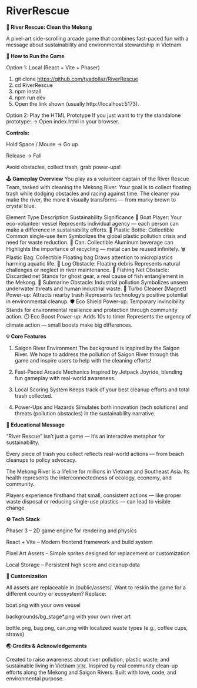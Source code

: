# RiverRescue
**🌊 River Rescue: Clean the Mekong**

A pixel-art side-scrolling arcade game that combines fast-paced fun with a message about sustainability and environmental stewardship in Vietnam.

**🧭 How to Run the Game**

Option 1: Local (React + Vite + Phaser)
1) git clone https://github.com/tyadollaz/RiverRescue
2) cd RiverRescue
3) npm install
4) npm run dev
5) Open the link shown (usually http://localhost:5173).

Option 2: Play the HTML Prototype
If you just want to try the standalone prototype:
-> Open index.html in your browser.

**Controls:**

Hold Space / Mouse → Go up

Release → Fall

Avoid obstacles, collect trash, grab power-ups!

**🕹️ Gameplay Overview**
You play as a volunteer captain of the River Rescue Team, tasked with cleaning the Mekong River.
Your goal is to collect floating trash while dodging obstacles and racing against time.
The cleaner you make the river, the more it visually transforms — from murky brown to crystal blue.

Element	Type	Description	Sustainability Significance
🛶 Boat	Player:	Your eco-volunteer vessel	Represents individual agency — each person can make a difference in sustainability efforts.
🧴 Plastic Bottle:	Collectible	Common single-use item	Symbolizes the global plastic pollution crisis and need for waste reduction.
🥫 Can:	Collectible	Aluminum beverage can	Highlights the importance of recycling — metal can be reused infinitely.
🗑️ Plastic Bag:	Collectible	Floating bag	Draws attention to microplastics harming aquatic life.
🌲 Log	Obstacle:	Floating debris	Represents natural challenges or neglect in river maintenance.
🎣 Fishing Net	Obstacle:	Discarded net	Stands for ghost gear, a real cause of fish entanglement in the Mekong.
🚤 Submarine	Obstacle:	Industrial pollution	Symbolizes unseen underwater threats and human industrial waste.
🧲 Turbo Cleaner (Magnet)	Power-up:	Attracts nearby trash	Represents technology’s positive potential in environmental cleanup.
🛡️ Eco Shield	Power-up:	Temporary invincibility	Stands for environmental resilience and protection through community action.
⏱️ Eco Boost	Power-up:	Adds 10s to timer	Represents the urgency of climate action — small boosts make big differences.

**💡 Core Features**

1) Saigon River Environment
The background is inspired by the Saigon River. We hope to address the pollution of Saigon River through this game and inspire users to help with the cleaning efforts!

2) Fast-Paced Arcade Mechanics
Inspired by Jetpack Joyride, blending fun gameplay with real-world awareness.

3) Local Scoring System
Keeps track of your best cleanup efforts and total trash collected.

4) Power-Ups and Hazards
Simulates both innovation (tech solutions) and threats (pollution obstacles) in the sustainability narrative.

**🌱 Educational Message**

“River Rescue” isn’t just a game — it’s an interactive metaphor for sustainability.

Every piece of trash you collect reflects real-world actions — from beach cleanups to policy advocacy.

The Mekong River is a lifeline for millions in Vietnam and Southeast Asia. Its health represents the interconnectedness of ecology, economy, and community.

Players experience firsthand that small, consistent actions — like proper waste disposal or reducing single-use plastics — can lead to visible change.

**⚙️ Tech Stack**

Phaser 3 – 2D game engine for rendering and physics

React + Vite – Modern frontend framework and build system

Pixel Art Assets – Simple sprites designed for replacement or customization

Local Storage – Persistent high score and cleanup data

**🎨 Customization**

All assets are replaceable in /public/assets/.
Want to reskin the game for a different country or ecosystem? Replace:

boat.png with your own vessel

backgrounds/bg_stage*.png with your own river art

bottle.png, bag.png, can.png with localized waste types (e.g., coffee cups, straws)

**🌏 Credits & Acknowledgements**

Created to raise awareness about river pollution, plastic waste, and sustainable living in Vietnam 🇻🇳.
Inspired by real community clean-up efforts along the Mekong and Saigon Rivers.
Built with love, code, and environmental purpose.
